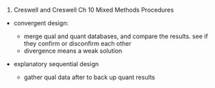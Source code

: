 1. Creswell and Creswell Ch 10 Mixed Methods Procedures

- convergent design: 
    - merge qual and quant databases, and compare the results. see if they confirm or disconfirm each other
    - divergence means a weak solution

- explanatory sequential design
    - gather qual data after to back up quant results